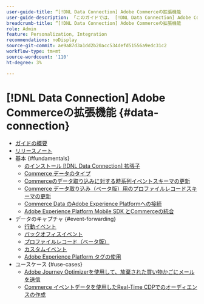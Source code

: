 ```yaml
---
user-guide-title: “[!DNL Data Connection] Adobe Commerceの拡張機能
user-guide-description: 「このガイドでは、 [!DNL Data Connection] Adobe Commerceの拡張機能です。」
breadcrumb-title: “[!DNL Data Connection] Adobe Commerceの拡張機能
role: Admin
feature: Personalization, Integration
recommendations: noDisplay
source-git-commit: ae9a87d3a1dd2b20acc534defd51556a9edc31c2
workflow-type: tm+mt
source-wordcount: '110'
ht-degree: 3%

---
```


# [!DNL Data Connection] Adobe Commerceの拡張機能 {#data-connection}

- [ガイドの概要](overview.md)
- [リリースノート](release-notes.md)
- 基本 {#fundamentals}
   - [のインストール [!DNL Data Connection] 拡張子](install.md)
   - [Commerce データのタイプ](data-ingestion.md)
   - [Commerceのデータ取り込みに対する時系列イベントスキーマの更新](update-xdm.md)
   - [Commerce データ取り込み（ベータ版）用のプロファイルレコードスキーマの更新](profile-data.md)
   - [Commerce Data のAdobe Experience Platformへの接続](connect-data.md)
   - [Adobe Experience Platform Mobile SDK とCommerceの統合](mobile-sdk-epc.md)
- データのキャプチャ {#event-forwarding}
   - [行動イベント](events.md)
   - [バックオフィスイベント](events-backoffice.md)
   - [プロファイルレコード（ベータ版）](events-profilerecord.md)
   - [カスタムイベント](custom-events.md)
   - [Adobe Experience Platform タグの使用](using-tags.md)
- ユースケース {#use-cases}
   - [Adobe Journey Optimizerを使用して、放棄された買い物かごにメールを送信](using-ajo.md)
   - [Commerce イベントデータを使用したReal-Time CDPでのオーディエンスの作成](create-audience.md)
